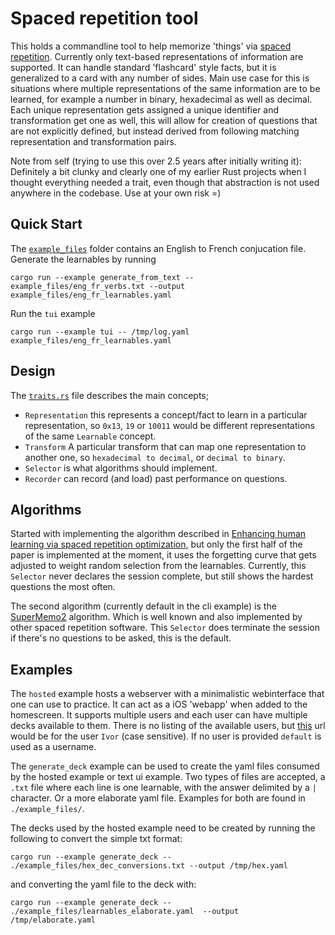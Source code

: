 # Spaced repetition tool

This holds a commandline tool to help memorize 'things' via [spaced repetition][spaced_repetition].
Currently only text-based representations of information are supported. It can handle standard 
'flashcard' style facts, but it is generalized to a card with any number of sides. Main use case for
 this is situations where multiple representations of the same information are to be learned, for
example a number in binary, hexadecimal as well as decimal. Each unique representation gets assigned
a unique identifier and transformation get one as well, this will allow for creation of questions
that are not explicitly defined, but instead derived from following matching representation and
transformation pairs.

Note from self (trying to use this over 2.5 years after initially writing it): Definitely a bit clunky
and clearly one of my earlier Rust projects when I thought everything needed a trait, even though
that abstraction is not used anywhere in the codebase. Use at your own risk =)

## Quick Start

The [`example_files`](/example_files/) folder contains an English to French conjucation file. Generate the learnables by running

```
cargo run --example generate_from_text -- example_files/eng_fr_verbs.txt --output example_files/eng_fr_learnables.yaml
```

Run the `tui` example 
```
cargo run --example tui -- /tmp/log.yaml example_files/eng_fr_learnables.yaml
```

## Design
The [`traits.rs`](/src/traits.rs) file describes the main concepts;
- `Representation` this represents a concept/fact to learn in a particular representation, so
  `0x13`, `19` or `10011` would be different representations of the same `Learnable` concept.
- `Transform` A particular transform that can map one representation to another one, so
  `hexadecimal to decimal`, or `decimal to binary`.
- `Selector` is what algorithms should implement.
- `Recorder` can record (and load) past performance on questions.


## Algorithms
Started with implementing the algorithm described in [Enhancing human learning via spaced repetition optimization][pnas_learning],
but only the first half of the paper is implemented at the moment, it uses the forgetting curve that
gets adjusted to weight random selection from the learnables. Currently, this `Selector` never
declares the session complete, but still shows the hardest questions the most often.

The second algorithm (currently default in the cli example) is the [SuperMemo2][supermemo]
algorithm. Which is well known and also implemented by other spaced repetition software. This
`Selector` does terminate the session if there's no questions to be asked, this is the default.

## Examples

The `hosted` example hosts a webserver with a minimalistic webinterface that one can use to practice.
It can act as a iOS 'webapp' when added to the homescreen. It supports multiple users and each user
can have multiple decks available to them. There is no listing of the available users, but
[this](http://localhost:8080/?user=Ivor) url would be for the user `Ivor` (case sensitive). If no 
user is provided `default` is used as a username.

The `generate_deck` example can be used to create the yaml files consumed by the hosted example or text ui example.
Two types of files are accepted, a `.txt` file where each line is one learnable, with the answer delimited by a `|` character.
Or a more elaborate yaml file. Examples for both are found in `./example_files/`.

The decks used by the hosted example need to be created by running the following to convert the simple txt format:
```
cargo run --example generate_deck -- ./example_files/hex_dec_conversions.txt --output /tmp/hex.yaml
```
and converting the yaml file to the deck with:
```
cargo run --example generate_deck -- ./example_files/learnables_elaborate.yaml  --output /tmp/elaborate.yaml
```

[pnas_learning]: https://www.pnas.org/doi/full/10.1073/pnas.1815156116
[supermemo]: https://en.wikipedia.org/wiki/SuperMemo#Description_of_SM-2_algorithm
[spaced_repetition]: https://en.wikipedia.org/wiki/Spaced_repetition
